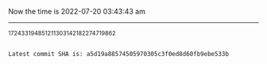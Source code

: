 Now the time is 2022-07-20 03:43:43 am

---

<small>172433194851211303142182274719862</small>

```txt

Latest commit SHA is: a5d19a88574505970305c3f0ed8d60fb9ebe533b
```
